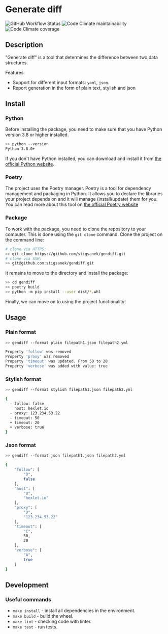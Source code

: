 # Generate diff

![GitHub Workflow Status](https://img.shields.io/github/workflow/status/stigsanek/gendiff/python-ci)
![Code Climate maintainability](https://img.shields.io/codeclimate/maintainability/stigsanek/gendiff)
![Code Climate coverage](https://img.shields.io/codeclimate/coverage/stigsanek/gendiff)

## Description

"Generate diff" is a tool that determines the difference between two data structures.

Features:

* Support for different input formats: `yaml`, `json`.
* Report generation in the form of plain text, stylish and json

## Install

### Python

Before installing the package, you need to make sure that you have Python version 3.8 or higher installed.

```bash
>> python --version
Python 3.8.0+
```

If you don't have Python installed, you can download and install it
from [the official Python website](https://www.python.org/downloads/).

### Poetry

The project uses the Poetry manager. Poetry is a tool for dependency management and packaging in Python. It allows you
to declare the libraries your project depends on and it will manage (install/update) them for you. You can read more
about this tool on [the official Poetry website](https://python-poetry.org/)

### Package

To work with the package, you need to clone the repository to your computer. This is done using the `git clone` command.
Clone the project on the command line:

```bash
# clone via HTTPS:
>> git clone https://github.com/stigsanek/gendiff.git
# clone via SSH:
>> git@github.com:stigsanek/gendiff.git
```

It remains to move to the directory and install the package:

```bash
>> cd gendiff
>> poetry build
>> python -m pip install --user dist/*.whl
```

Finally, we can move on to using the project functionality!

## Usage

### Plain format

```bash
>> gendiff --format plain filepath1.json filepath2.yml

Property 'follow' was removed
Property 'proxy' was removed
Property 'timeout' was updated. From 50 to 20
Property 'verbose' was added with value: true
```

### Stylish format

```bash
>> gendiff --format stylish filepath1.json filepath2.yml

{
  - follow: false
    host: hexlet.io
  - proxy: 123.234.53.22
  - timeout: 50
  + timeout: 20
  + verbose: true
}
```

### Json format

```bash
>> gendiff --format json filepath1.json filepath2.yml

{
    "follow": [
        "D",
        false
    ],
    "host": [
        "U",
        "hexlet.io"
    ],
    "proxy": [
        "D",
        "123.234.53.22"
    ],
    "timeout": [
        "C",
        50,
        20
    ],
    "verbose": [
        "A",
        true
    ]
}
```

## Development

### Useful commands

* `make install` - install all dependencies in the environment.
* `make build` - build the wheel.
* `make lint` - checking code with linter.
* `make test` - run tests.
